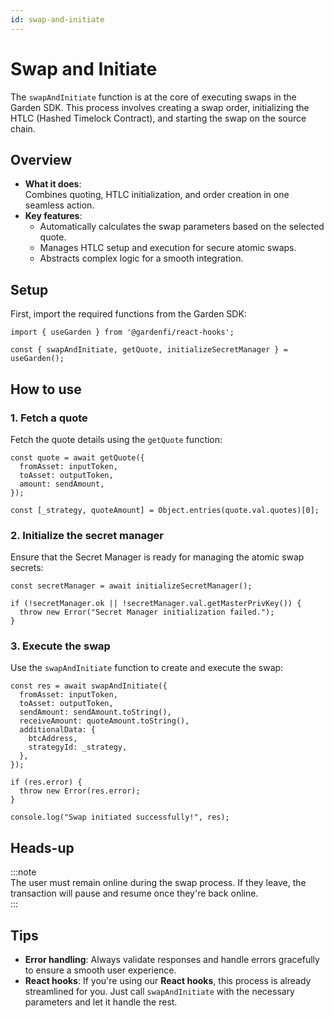 ```yaml
---
id: swap-and-initiate
---
```


# Swap and Initiate  

The `swapAndInitiate` function is at the core of executing swaps in the Garden SDK. This process involves creating a swap order, initializing the HTLC (Hashed Timelock Contract), and starting the swap on the source chain.

## Overview  

- **What it does**:  
  Combines quoting, HTLC initialization, and order creation in one seamless action.  
- **Key features**:  
  - Automatically calculates the swap parameters based on the selected quote.  
  - Manages HTLC setup and execution for secure atomic swaps.  
  - Abstracts complex logic for a smooth integration.  

## Setup  

First, import the required functions from the Garden SDK:  

```tsx
import { useGarden } from '@gardenfi/react-hooks';

const { swapAndInitiate, getQuote, initializeSecretManager } = useGarden();
```

## How to use  

### 1. Fetch a quote  

Fetch the quote details using the `getQuote` function:  

```tsx
const quote = await getQuote({
  fromAsset: inputToken,
  toAsset: outputToken,
  amount: sendAmount,
});

const [_strategy, quoteAmount] = Object.entries(quote.val.quotes)[0];
```

### 2. Initialize the secret manager  

Ensure that the Secret Manager is ready for managing the atomic swap secrets:  

```tsx
const secretManager = await initializeSecretManager();

if (!secretManager.ok || !secretManager.val.getMasterPrivKey()) {
  throw new Error("Secret Manager initialization failed.");
}
```

### 3. Execute the swap  

Use the `swapAndInitiate` function to create and execute the swap:  

```tsx
const res = await swapAndInitiate({
  fromAsset: inputToken,
  toAsset: outputToken,
  sendAmount: sendAmount.toString(),
  receiveAmount: quoteAmount.toString(),
  additionalData: {
    btcAddress,
    strategyId: _strategy,
  },
});

if (res.error) {
  throw new Error(res.error);
}

console.log("Swap initiated successfully!", res);
```

## Heads-up  

:::note  
The user must remain online during the swap process. If they leave, the transaction will pause and resume once they're back online.  
:::

## Tips  

- **Error handling**: Always validate responses and handle errors gracefully to ensure a smooth user experience.  
- **React hooks**: If you're using our **React hooks**, this process is already streamlined for you. Just call `swapAndInitiate` with the necessary parameters and let it handle the rest. 